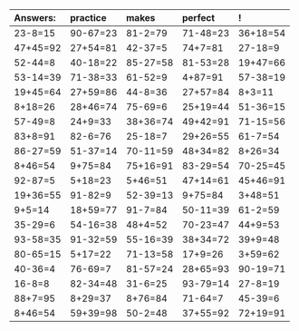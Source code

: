 | Answers: | practice | makes | perfect | ! |
| :--- | :--- | :--- | :--- | :--- |
| 23-8=15 | 90-67=23 | 81-2=79 | 71-48=23 | 36+18=54 | 
| 47+45=92 | 27+54=81 | 42-37=5 | 74+7=81 | 27-18=9 | 
| 52-44=8 | 40-18=22 | 85-27=58 | 81-53=28 | 19+47=66 | 
| 53-14=39 | 71-38=33 | 61-52=9 | 4+87=91 | 57-38=19 | 
| 19+45=64 | 27+59=86 | 44-8=36 | 27+57=84 | 8+3=11 | 
| 8+18=26 | 28+46=74 | 75-69=6 | 25+19=44 | 51-36=15 | 
| 57-49=8 | 24+9=33 | 38+36=74 | 49+42=91 | 71-15=56 | 
| 83+8=91 | 82-6=76 | 25-18=7 | 29+26=55 | 61-7=54 | 
| 86-27=59 | 51-37=14 | 70-11=59 | 48+34=82 | 8+26=34 | 
| 8+46=54 | 9+75=84 | 75+16=91 | 83-29=54 | 70-25=45 | 
| 92-87=5 | 5+18=23 | 5+46=51 | 47+14=61 | 45+46=91 | 
| 19+36=55 | 91-82=9 | 52-39=13 | 9+75=84 | 3+48=51 | 
| 9+5=14 | 18+59=77 | 91-7=84 | 50-11=39 | 61-2=59 | 
| 35-29=6 | 54-16=38 | 48+4=52 | 70-23=47 | 44+9=53 | 
| 93-58=35 | 91-32=59 | 55-16=39 | 38+34=72 | 39+9=48 | 
| 80-65=15 | 5+17=22 | 71-13=58 | 17+9=26 | 3+59=62 | 
| 40-36=4 | 76-69=7 | 81-57=24 | 28+65=93 | 90-19=71 | 
| 16-8=8 | 82-34=48 | 31-6=25 | 93-79=14 | 27-8=19 | 
| 88+7=95 | 8+29=37 | 8+76=84 | 71-64=7 | 45-39=6 | 
| 8+46=54 | 59+39=98 | 50-2=48 | 37+55=92 | 72+19=91 | 
